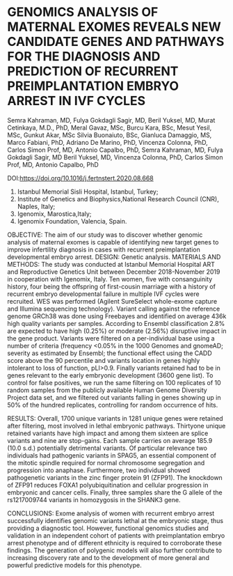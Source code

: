 # GENOMICS ANALYSIS OF MATERNAL EXOMES REVEALS NEW CANDIDATE GENES AND PATHWAYS FOR THE DIAGNOSIS AND PREDICTION OF RECURRENT PREIMPLANTATION EMBRYO ARREST IN IVF CYCLES

Semra Kahraman, MD, Fulya Gokdagli Sagir, MD, Beril Yuksel, MD, Murat Cetinkaya, M.D., PhD, Meral Gavaz, MSc, Burcu Kara, BSc, Mesut Yesil, MSc, Gunkut Akar, MSc
Silvia Buonaiuto, BSc, Gianluca Damaggio, MS, Marco Fabiani, PhD, Adriano De Marino, PhD, Vincenza Colonna, PhD, Carlos Simon Prof, MD, Antonio Capalbo, PhD, Semra Kahraman, MD, Fulya Gokdagli Sagir, MD
Beril Yuksel, MD, Vincenza Colonna, PhD, Carlos Simon Prof, MD, Antonio Capalbo, PhD

DOI:https://doi.org/10.1016/j.fertnstert.2020.08.668

1. Istanbul Memorial Sisli Hospital, Istanbul, Turkey;
2. Institute of Genetics and Biophysics,National Research Council (CNR), Naples, Italy; 
3. Igenomix, Marostica,Italy; 
4. Igenomix Foundation, Valencia, Spain.


OBJECTIVE: The aim of our study was to discover whether genomic analysis of maternal exomes is capable of identifying new target genes to improve
infertility diagnosis in cases with recurrent preimplantation developmental
embryo arrest.
DESIGN: Genetic analysis.
MATERIALS AND METHODS: The study was conducted at Istanbul Memorial Hospital ART and Reproductive Genetics Unit between December 2018-November 2019 in cooperation with Igenomix, Italy. Ten women, five
with consanguinity history, four being the offspring of first-cousin marriage with a history of recurrent embryo developmental failure in multiple IVF cycles were recruited. WES was performed (Agilent SureSelect whole-exome
capture and Illumina sequencing technology). Variant calling against the reference genome GRCh38 was done using Freebayes and identified on average 436k high quality variants per samples. According to Ensembl classification 2.8% are expected to have high (0.25%) or moderate (2.56%)
disruptive impact in the gene product. Variants were filtered on a per-individual base using a number of criteria (frequency <0.05% in the 1000 Genomes and gnomeAD; severity as estimated by Ensembl; the functional effect using
the CADD score above the 90 percentile and variants location in genes highly intolerant to loss of function, pLI>0.9. Finally variants retained had to be in genes relevant to the early embryonic development (3600 gene list). To control for false positives, we run the same filtering on 100 replicates of 10
random samples from the publicly available Human Genome Diversity Project data set, and we filtered out variants falling in genes showing up in 50% of the hundred replicates, controlling for random occurrence of hits.

RESULTS: Overall, 1700 unique variants in 1281 unique genes were retained after filtering, most involved in lethal embryonic pathways. Thirtyone unique retained variants have high impact and among them sixteen are
splice variants and nine are stop-gains. Each sample carries on average 185.9 (10.0 s.d.) potentially detrimental variants. Of particular relevance two individuals had pathogenic variants in SPAG5, an essential component of the mitotic spindle required for normal chromosome segregation and progression into anaphase. Furthermore, two individual showed pathogenetic variants in the zinc finger protein 91 (ZFP91). The knockdown of ZFP91 reduces FOXA1 polyubiquitination and cellular progression in embryonic and
cancer cells. Finally, three samples share the G allele of the rs1217009744 variants in homozygosis in the SHANK3 gene.

CONCLUSIONS: Exome analysis of women with recurrent embryo arrest successfully identifies genomic variants lethal at the embryonic stage, thus providing a diagnostic tool. However, functional genomics studies and validation in an independent cohort of patients with preimplantation embryo arrest phenotype and of different ethnicity is required to corroborate these findings. The generation of polygenic models will also further contribute to increasing discovery rate and to the development of more general and
powerful predictive models for this phenotype.
